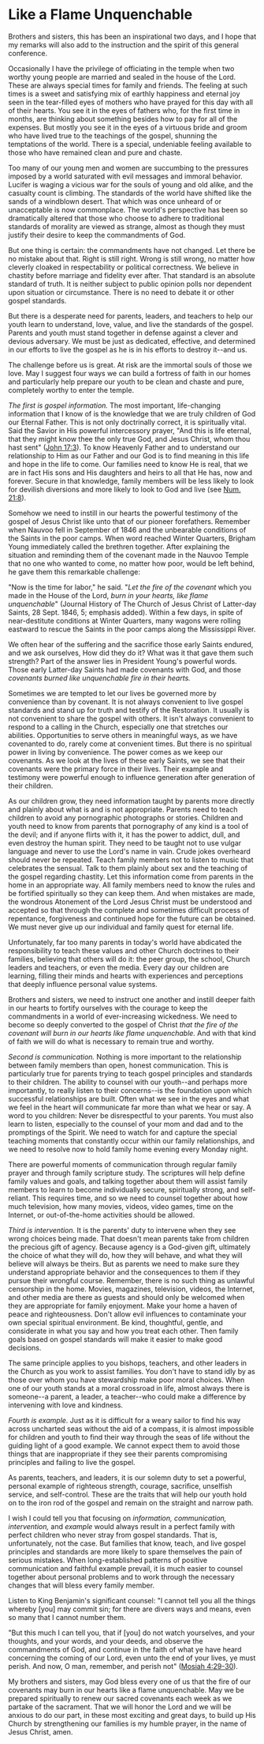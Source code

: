 # Like a Flame Unquenchable

Brothers and sisters, this has been an inspirational two days, and I hope that
my remarks will also add to the instruction and the spirit of this general
conference.

Occasionally I have the privilege of officiating in the temple when two worthy
young people are married and sealed in the house of the Lord. These are always
special times for family and friends. The feeling at such times is a sweet and
satisfying mix of earthly happiness and eternal joy seen in the tear-filled
eyes of mothers who have prayed for this day with all of their hearts. You see
it in the eyes of fathers who, for the first time in months, are thinking
about something besides how to pay for all of the expenses. But mostly you see
it in the eyes of a virtuous bride and groom who have lived true to the
teachings of the gospel, shunning the temptations of the world. There is a
special, undeniable feeling available to those who have remained clean and
pure and chaste.

Too many of our young men and women are succumbing to the pressures imposed by
a world saturated with evil messages and immoral behavior. Lucifer is waging a
vicious war for the souls of young and old alike, and the casualty count is
climbing. The standards of the world have shifted like the sands of a
windblown desert. That which was once unheard of or unacceptable is now
commonplace. The world's perspective has been so dramatically altered that
those who choose to adhere to traditional standards of morality are viewed as
strange, almost as though they must justify their desire to keep the
commandments of God.

But one thing is certain: the commandments have not changed. Let there be no
mistake about that. Right is still right. Wrong is still wrong, no matter how
cleverly cloaked in respectability or political correctness. We believe in
chastity before marriage and fidelity ever after. That standard is an absolute
standard of truth. It is neither subject to public opinion polls nor dependent
upon situation or circumstance. There is no need to debate it or other gospel
standards.

But there is a desperate need for parents, leaders, and teachers to help our
youth learn to understand, love, value, and live the standards of the gospel.
Parents and youth must stand together in defense against a clever and devious
adversary. We must be just as dedicated, effective, and determined in our
efforts to live the gospel as he is in his efforts to destroy it--and us.

The challenge before us is great. At risk are the immortal souls of those we
love. May I suggest four ways we can build a fortress of faith in our homes
and particularly help prepare our youth to be clean and chaste and pure,
completely worthy to enter the temple.

_The first is gospel information._ The most important, life-changing
information that I know of is the knowledge that we are truly children of God
our Eternal Father. This is not only doctrinally correct, it is spiritually
vital. Said the Savior in His powerful intercessory prayer, "And this is life
eternal, that they might know thee the only true God, and Jesus Christ, whom
thou hast sent" ([John
17:3](https://www.lds.org/scriptures/nt/john/17.3?lang=eng#2)). To know
Heavenly Father and to understand our relationship to Him as our Father and
our God is to find meaning in this life and hope in the life to come. Our
families need to know He is real, that we are in fact His sons and His
daughters and heirs to all that He has, now and forever. Secure in that
knowledge, family members will be less likely to look for devilish diversions
and more likely to look to God and live (see [Num.
21:8](https://www.lds.org/scriptures/ot/num/21.8?lang=eng#7)).

Somehow we need to instill in our hearts the powerful testimony of the gospel
of Jesus Christ like unto that of our pioneer forefathers. Remember when
Nauvoo fell in September of 1846 and the unbearable conditions of the Saints
in the poor camps. When word reached Winter Quarters, Brigham Young
immediately called the brethren together. After explaining the situation and
reminding them of the covenant made in the Nauvoo Temple that no one who
wanted to come, no matter how poor, would be left behind, he gave them this
remarkable challenge:

"Now is the time for labor," he said. "_Let the fire of the covenant_ which
you made in the House of the Lord, _burn in your hearts, like flame
unquenchable_" (Journal History of The Church of Jesus Christ of Latter-day
Saints, 28 Sept. 1846, 5; emphasis added). Within a few days, in spite of
near-destitute conditions at Winter Quarters, many wagons were rolling
eastward to rescue the Saints in the poor camps along the Mississippi River.

We often hear of the suffering and the sacrifice those early Saints endured,
and we ask ourselves, How did they do it? What was it that gave them such
strength? Part of the answer lies in President Young's powerful words. Those
early Latter-day Saints had made covenants with God, and those _covenants
burned like unquenchable fire in their hearts._

Sometimes we are tempted to let our lives be governed more by convenience than
by covenant. It is not always convenient to live gospel standards and stand up
for truth and testify of the Restoration. It usually is not convenient to
share the gospel with others. It isn't always convenient to respond to a
calling in the Church, especially one that stretches our abilities.
Opportunities to serve others in meaningful ways, as we have covenanted to do,
rarely come at convenient times. But there is no spiritual power in living by
convenience. The power comes as we keep our covenants. As we look at the lives
of these early Saints, we see that their covenants were the primary force in
their lives. Their example and testimony were powerful enough to influence
generation after generation of their children.

As our children grow, they need information taught by parents more directly
and plainly about what is and is not appropriate. Parents need to teach
children to avoid any pornographic photographs or stories. Children and youth
need to know from parents that pornography of any kind is a tool of the devil;
and if anyone flirts with it, it has the power to addict, dull, and even
destroy the human spirit. They need to be taught not to use vulgar language
and never to use the Lord's name in vain. Crude jokes overheard should never
be repeated. Teach family members not to listen to music that celebrates the
sensual. Talk to them plainly about sex and the teaching of the gospel
regarding chastity. Let this information come from parents in the home in an
appropriate way. All family members need to know the rules and be fortified
spiritually so they can keep them. And when mistakes are made, the wondrous
Atonement of the Lord Jesus Christ must be understood and accepted so that
through the complete and sometimes difficult process of repentance,
forgiveness and continued hope for the future can be obtained. We must never
give up our individual and family quest for eternal life.

Unfortunately, far too many parents in today's world have abdicated the
responsibility to teach these values and other Church doctrines to their
families, believing that others will do it: the peer group, the school, Church
leaders and teachers, or even the media. Every day our children are learning,
filling their minds and hearts with experiences and perceptions that deeply
influence personal value systems.

Brothers and sisters, we need to instruct one another and instill deeper faith
in our hearts to fortify ourselves with the courage to keep the commandments
in a world of ever-increasing wickedness. We need to become so deeply
converted to the gospel of Christ _that the fire of the covenant will burn in
our hearts like flame unquenchable._ And with that kind of faith we will do
what is necessary to remain true and worthy.

_Second is communication._ Nothing is more important to the relationship
between family members than open, honest communication. This is particularly
true for parents trying to teach gospel principles and standards to their
children. The ability to counsel with our youth--and perhaps more importantly,
to really listen to their concerns--is the foundation upon which successful
relationships are built. Often what we see in the eyes and what we feel in the
heart will communicate far more than what we hear or say. A word to you
children: Never be disrespectful to your parents. You must also learn to
listen, especially to the counsel of your mom and dad and to the promptings of
the Spirit. We need to watch for and capture the special teaching moments that
constantly occur within our family relationships, and we need to resolve now
to hold family home evening every Monday night.

There are powerful moments of communication through regular family prayer and
through family scripture study. The scriptures will help define family values
and goals, and talking together about them will assist family members to learn
to become individually secure, spiritually strong, and self-reliant. This
requires time, and so we need to counsel together about how much television,
how many movies, videos, video games, time on the Internet, or out-of-the-home
activities should be allowed.

_Third is intervention._ It is the parents' duty to intervene when they see
wrong choices being made. That doesn't mean parents take from children the
precious gift of agency. Because agency is a God-given gift, ultimately the
choice of what they will do, how they will behave, and what they will believe
will always be theirs. But as parents we need to make sure they understand
appropriate behavior and the consequences to them if they pursue their
wrongful course. Remember, there is no such thing as unlawful censorship in
the home. Movies, magazines, television, videos, the Internet, and other media
are there as guests and should only be welcomed when they are appropriate for
family enjoyment. Make your home a haven of peace and righteousness. Don't
allow evil influences to contaminate your own special spiritual environment.
Be kind, thoughtful, gentle, and considerate in what you say and how you treat
each other. Then family goals based on gospel standards will make it easier to
make good decisions.

The same principle applies to you bishops, teachers, and other leaders in the
Church as you work to assist families. You don't have to stand idly by as
those over whom you have stewardship make poor moral choices. When one of our
youth stands at a moral crossroad in life, almost always there is someone--a
parent, a leader, a teacher--who could make a difference by intervening with
love and kindness.

_Fourth is example._ Just as it is difficult for a weary sailor to find his
way across uncharted seas without the aid of a compass, it is almost
impossible for children and youth to find their way through the seas of life
without the guiding light of a good example. We cannot expect them to avoid
those things that are inappropriate if they see their parents compromising
principles and failing to live the gospel.

As parents, teachers, and leaders, it is our solemn duty to set a powerful,
personal example of righteous strength, courage, sacrifice, unselfish service,
and self-control. These are the traits that will help our youth hold on to the
iron rod of the gospel and remain on the straight and narrow path.

I wish I could tell you that focusing on _information, communication,
intervention,_ and _example_ would always result in a perfect family with
perfect children who never stray from gospel standards. That is,
unfortunately, not the case. But families that know, teach, and live gospel
principles and standards are more likely to spare themselves the pain of
serious mistakes. When long-established patterns of positive communication and
faithful example prevail, it is much easier to counsel together about personal
problems and to work through the necessary changes that will bless every
family member.

Listen to King Benjamin's significant counsel: "I cannot tell you all the
things whereby [you] may commit sin; for there are divers ways and means, even
so many that I cannot number them.

"But this much I can tell you, that if [you] do not watch yourselves, and your
thoughts, and your words, and your deeds, and observe the commandments of God,
and continue in the faith of what ye have heard concerning the coming of our
Lord, even unto the end of your lives, ye must perish. And now, O man,
remember, and perish not" ([Mosiah
4:29-30](https://www.lds.org/scriptures/bofm/mosiah/4.29-30?lang=eng#28)).

My brothers and sisters, may God bless every one of us that the fire of our
covenants may burn in our hearts like a flame unquenchable. May we be prepared
spiritually to renew our sacred covenants each week as we partake of the
sacrament. That we will honor the Lord and we will be anxious to do our part,
in these most exciting and great days, to build up His Church by strengthening
our families is my humble prayer, in the name of Jesus Christ, amen.

